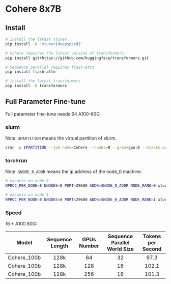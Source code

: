 # Cohere 8x7B

## Install

```bash
# Install the latest xtuner
pip install -U 'xtuner[deepspeed]'

# Cohere requires the latest version of transformers.
pip install git+https://github.com/huggingface/transformers.git

# Sequence parallel requires flash-attn
pip install flash-attn

# install the latest transformers
pip install -U transformers
```

## Full Parameter Fine-tune

Full parameter fine-tune needs 64 A100-80G

### slurm

Note: `$PARTITION` means the virtual partition of slurm.

```bash
srun -p $PARTITION --job-name=Cohere --nodes=8 --gres=gpu:8 --ntasks-per-node=8 xtuner train cohere_100b_128k_sp32 --deepspeed deepspeed_zero3 --launcher slurm
```

### torchrun

Note: `$NODE_0_ADDR` means the ip address of the node_0 machine.

```bash
# excuete on node 0
NPROC_PER_NODE=8 NNODES=8 PORT=29600 ADDR=$NODE_0_ADDR NODE_RANK=0 xtuner train cohere_100b_128k_sp32 --deepspeed deepspeed_zero3

# excuete on node 1
NPROC_PER_NODE=8 NNODES=8 PORT=29600 ADDR=$NODE_0_ADDR NODE_RANK=1 xtuner train cohere_100b_128k_sp32 --deepspeed deepspeed_zero3
```

### Speed

16 * A100 80G:

|    Model    | Sequence Length | GPUs Number | Sequence Parallel World Size | Tokens per Second |
| :---------: | :-------------: | :---------: | :--------------------------: | :---------------: |
| Cohere_100b |      128k       |     64      |              32              |       97.3        |
| Cohere_100b |      128k       |     128     |              16              |       102.1       |
| Cohere_100b |      128k       |     256     |              16              |       101.3       |
